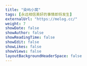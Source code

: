 ```yaml
---
title: "染屿小窝"
tags: [永远相信美好的事情即将发生]
externalUrl: "https://melog.cc/"
weight: 7
showDate: false
showAuthor: false
showReadingTime: false
showEdit: false
showLikes: false
showViews: false
layoutBackgroundHeaderSpace: false
---
```

